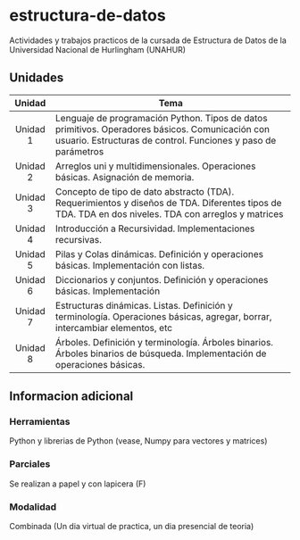# estructura-de-datos
Actividades y trabajos practicos de la cursada de Estructura de Datos de la Universidad Nacional de Hurlingham (UNAHUR)

## Unidades

|  Unidad  | Tema                                                                                                                                                             |
|:--------:|------------------------------------------------------------------------------------------------------------------------------------------------------------------|
| Unidad 1 | Lenguaje de programación Python. Tipos de datos primitivos. Operadores básicos. Comunicación con usuario. Estructuras de control. Funciones y paso de parámetros |
| Unidad 2 | Arreglos uni y multidimensionales. Operaciones básicas. Asignación de memoria.                                                                                   |
| Unidad 3 | Concepto de tipo de dato abstracto (TDA). Requerimientos y diseños de TDA. Diferentes tipos de TDA. TDA en dos niveles. TDA con arreglos y matrices              |
| Unidad 4 | Introducción a Recursividad. Implementaciones recursivas.                                                                                                        |
| Unidad 5 | Pilas y Colas dinámicas. Definición y operaciones básicas. Implementación con listas.                                                                            |
| Unidad 6 | Diccionarios y conjuntos. Definición y operaciones básicas. Implementación                                                                                       |
| Unidad 7 | Estructuras dinámicas. Listas. Definición y terminología. Operaciones básicas, agregar, borrar, intercambiar elementos, etc                                      |
| Unidad 8 | Árboles. Definición y terminología. Árboles binarios. Árboles binarios de búsqueda. Implementación de operaciones básicas.                                       |

## Informacion adicional

### Herramientas
Python y librerias de Python (vease, Numpy para vectores y matrices)

### Parciales
Se realizan a papel y con lapicera (F)

### Modalidad
Combinada (Un dia virtual de practica, un dia presencial de teoria)
